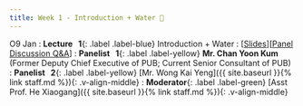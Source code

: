 ```yaml
---
title: Week 1 - Introduction + Water 👏
---
```


O9 Jan 
: **Lecture &nbsp; 1**{: .label .label-blue}  Introduction + Water
  : [[Slides](https://canvas.nus.edu.sg/courses/42112/pages/lecture-1-introduction-+-water?module_item_id=97169)][[Panel Discussion Q&A](https://canvas.nus.edu.sg/courses/42112/discussion_topics/27365)]
: **Panelist &nbsp; 1**{: .label .label-yellow} **Mr. Chan Yoon Kum** (Former Deputy Chief Executive of PUB; Current Senior Consultant of PUB)
: **Panelist &nbsp; 2**{: .label .label-yellow} [Mr. Wong Kai Yeng]({{ site.baseurl }}{% link staff.md %}){: .v-align-middle}
: **Moderator**{: .label .label-green} [Asst Prof. He Xiaogang]({{ site.baseurl }}{% link staff.md %}){: .v-align-middle}
